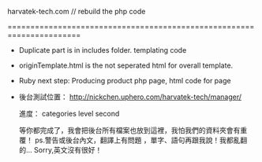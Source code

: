 
harvatek-tech.com // rebuild the php code

======================================================================

- Duplicate part is in includes folder. templating code
- originTemplate.html is the not seperated html for overall template.

- Ruby next step:
  Producing product php page, html code for page
  
  
- 後台測試位置：
  http://nickchen.uphero.com/harvatek-tech/manager/
  
  進度：
  categories level second
  
  等你都完成了，我會把後台所有檔案也放到這裡，我怕我們的資料夾會有重覆！
  ps.警告或後台內文，翻譯上有問題
  ，單字、語句再跟我說！我都亂翻的...
  Sorry,英文沒有很好！

